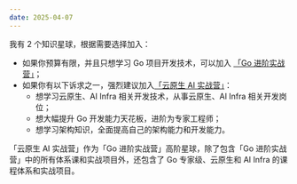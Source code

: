 ```yaml
---
date: 2025-04-07
---
```


我有 2 个知识星球，根据需要选择加入：
- 如果你预算有限，并且只想学习 Go 项目开发技术，可以加入 [「Go 进阶实战营」](https://t.zsxq.com/8UUKi)；
- 如果你有以下诉求之一，强烈建议加入[「云原生 AI 实战营」](https://t.zsxq.com/5T0qC)：
  - 想学习云原生、AI Infra 相关开发技术，从事云原生、AI Infra 相关开发岗位；
  - 想大幅提升 Go 开发能力天花板，进阶为专家工程师；
  - 想学习架构知识，全面提高自己的架构能力和开发能力。

「云原生 AI 实战营」作为「Go 进阶实战营」高阶星球，除了包含「Go 进阶实战营」中的所有体系课和实战项目外，还包含了 Go 专家级、云原生和 AI Infra 的课程体系和实战项目。
